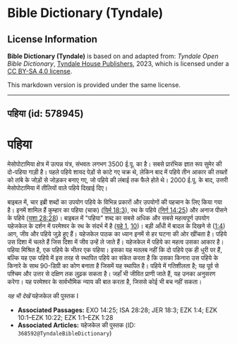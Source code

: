 # Bible Dictionary (Tyndale)

## License Information

**Bible Dictionary (Tyndale)** is based on and adapted from: _Tyndale Open Bible Dictionary_, [Tyndale House Publishers](https://tyndaleopenresources.com/), 2023, which is licensed under a [CC BY-SA 4.0 license](https://creativecommons.org/licenses/by-sa/4.0/legalcode.en).

This markdown version is provided under the same license.



--------------------------------

## पहिया (id: 578945)

पहिया
=====

मेसोपोटामिया क्षेत्र में उत्पन्न यंत्र, संभवतः लगभग 3500 ई.पू. का है। सबसे प्रारंभिक ज्ञात रूप सुमेर की दो\-पहिया गाड़ी है। पहले पहिये शायद पेड़ों से काटे गए चक्र थे, लेकिन बाद में पहिये तीन आकार की तख्तों को तांबे के जोड़ों से जोड़कर बनाए गए, जो पहिये की लंबाई तक फैले होते थे। 2000 ई.पू. के बाद, उत्तरी मेसोपोटामिया में तीलियों वाले पहिये दिखाई दिए।

बाइबल में, चार इब्री शब्दों का उपयोग पहिये के विभिन्न प्रकारों और उपयोगों की पहचान के लिए किया गया है। इनमें शामिल हैं कुम्हार का पहिया (चाक) ([यिर्म 18:3](https://ref.ly/Jer18:3)), रथ के पहिये ([निर्ग 14:25](https://ref.ly/Exod14:25)) और अनाज पीसने के पहिये ([यशा 28:28](https://ref.ly/Isa28:28))। बाइबल में "पहिया" शब्द का सबसे अधिक और सबसे महत्वपूर्ण उपयोग यहेजकेल के दर्शन में परमेश्वर के रथ के संदर्भ में है ([यहे 1](https://ref.ly/Ezek1:1-Ezek1:28), [10](https://ref.ly/Ezek10:1-Ezek10:22))। बड़ी आँधी में बादल के दिखने से ([1:4](https://ref.ly/Ezek1:4)) आग, जीव और पहिये जुड़े हुए हैं। यहेजकेल पाठक का ध्यान इनमें से हर घटना की ओर खींचता है। पहिये उस दिशा में चलते हैं जिस दिशा में जीव उन्हें ले जाते हैं। यहेजकेल में पहिये का महत्व उसका आकार है। पहिया मिश्रित है, एक पहिये के भीतर एक पहिया। इसका यह मतलब नहीं कि दो पहिये एक ही धुरी पर हैं, बल्कि यह एक पहिये में इस तरह से स्थापित पहिये का संकेत करता है कि उसका किनारा उस पहिये के किनारे के साथ 90\-डिग्री का कोण बनाता है जिसमें यह स्थापित है। पहिये में गतिशीलता है; यह पूर्व से पश्चिम और उत्तर से दक्षिण तक लुढ़क सकता है। जहाँ भी जीवित प्राणी जाते हैं, यह उनका अनुसरण करेगा। यह परमेश्वर के सार्वभौमिक न्याय की बात करता है, जिससे कोई भी बच नहीं सकता।

*यह भी देखें* यहेजकेल की पुस्तक I

* **Associated Passages:** EXO 14:25; ISA 28:28; JER 18:3; EZK 1:4; EZK 10:1–EZK 10:22; EZK 1:1–EZK 1:28
* **Associated Articles:** यहेजकेल की पुस्तक (ID: `368592@TyndaleBibleDictionary`)

